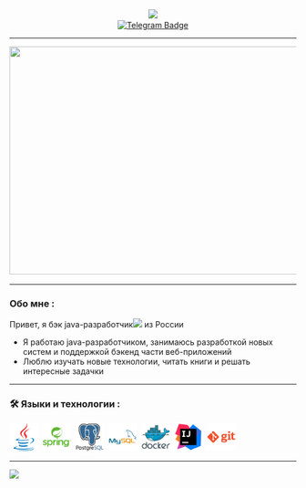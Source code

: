 <div id="header" align="center">
  <img src="https://media.giphy.com/media/Uaxj062PavgqZRhVkS/giphy.gif" width="200"/>
</div>
<div id="badges" align="center">
  <a href="https://t.me/Roman_Kamko">
    <img src="https://img.shields.io/badge/Telegram-blue?logo=telegram&logoColor=white&style=for-the-badge" alt="Telegram Badge"/>
  </a>
</div>

---

<div align="center">
  <img src="https://media.giphy.com/media/3kPDmoWdBpQPNhCnUG/giphy.gif" width="600" height="400"/>
</div>

---

### Обо мне :
Привет, я бэк java-разработчик<img src="https://media.giphy.com/media/WUlplcMpOCEmTGBtBW/giphy.gif" width="30"> из России
- Я работаю java-разработчиком, занимаюсь разработкой новых систем и поддержкой бэкенд части веб-приложений
- Люблю изучать новые технологии, читать книги и решать интересные задачки

---

### :hammer_and_wrench: Языки и технологии :
<div>
  <img src="https://github.com/devicons/devicon/blob/master/icons/java/java-original.svg" title="Java" alt="Java" width="50" height="50"/>&nbsp;
  <img src="https://github.com/devicons/devicon/blob/master/icons/spring/spring-original-wordmark.svg" title="Java" alt="Java" width="50" height="50"/>&nbsp;
  <img src="https://github.com/devicons/devicon/blob/master/icons/postgresql/postgresql-original-wordmark.svg" title="Java" alt="Java" width="50" height="50"/>&nbsp;
  <img src="https://github.com/devicons/devicon/blob/master/icons/mysql/mysql-original-wordmark.svg" title="Java" alt="Java" width="50" height="50"/>&nbsp;
  <img src="https://github.com/devicons/devicon/blob/master/icons/docker/docker-original-wordmark.svg" title="Java" alt="Java" width="50" height="50"/>&nbsp;
  <img src="https://github.com/devicons/devicon/blob/master/icons/intellij/intellij-original.svg" title="Java" alt="Java" width="50" height="50"/>&nbsp;
  <img src="https://github.com/devicons/devicon/blob/master/icons/git/git-plain-wordmark.svg" title="Java" alt="Java" width="50" height="50"/>&nbsp;
</div>

---

![](http://github-profile-summary-cards.vercel.app/api/cards/profile-details?username=Roman-Kamko&theme=dark)

